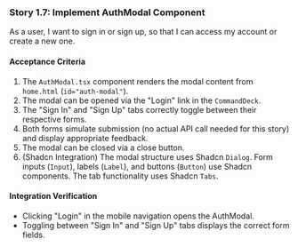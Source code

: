 ### Story 1.7: Implement AuthModal Component

As a user, I want to sign in or sign up, so that I can access my account or create a new one.

#### Acceptance Criteria

1.  The `AuthModal.tsx` component renders the modal content from `home.html` (`id="auth-modal"`).
2.  The modal can be opened via the "Login" link in the `CommandDeck`.
3.  The "Sign In" and "Sign Up" tabs correctly toggle between their respective forms.
4.  Both forms simulate submission (no actual API call needed for this story) and display appropriate feedback.
5.  The modal can be closed via a close button.
6.  (Shadcn Integration) The modal structure uses Shadcn `Dialog`. Form inputs (`Input`), labels (`Label`), and buttons (`Button`) use Shadcn components. The tab functionality uses Shadcn `Tabs`.

#### Integration Verification

* Clicking "Login" in the mobile navigation opens the AuthModal.
* Toggling between "Sign In" and "Sign Up" tabs displays the correct form fields.